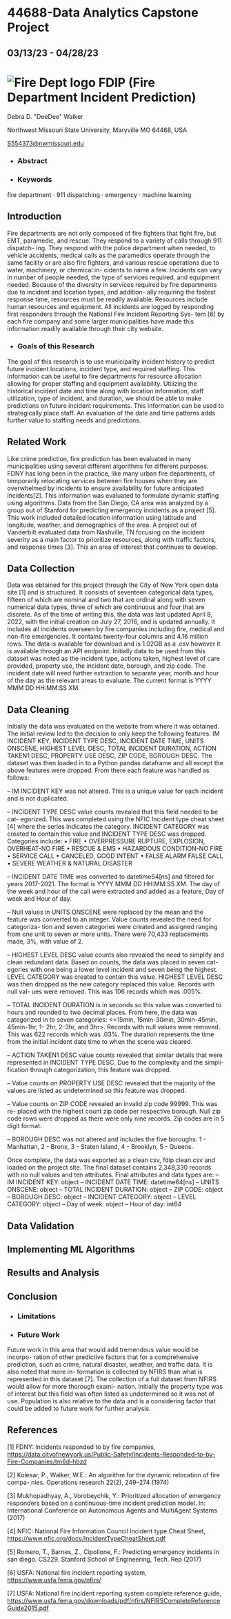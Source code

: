# 44688-Data Analytics Capstone Project
## 03/13/23 - 04/28/23

# ![Fire Dept logo](https://github.com/ddwalk77/FDIP/blob/main/FD_logo.png "FD_logo") FDIP (Fire Department Incident Prediction)

Debra D. "DeeDee" Walker

Northwest Missouri State University, Maryville MO 64468, USA

S554373@nwmissouri.edu

- ### Abstract

- ### Keywords
fire department · 911 dispatching · emergency · machine learning

## Introduction
Fire departments are not only composed of fire fighters that fight fire, but EMT,
paramedic, and rescue. They respond to a variety of calls through 911 dispatch-
ing. They respond with the police department when needed, to vehicle accidents,
medical calls as the paramedics operate through the same facility or are also fire
fighters, and various rescue operations due to water, machinery, or chemical in-
cidents to name a few. Incidents can vary in number of people needed, the type
of services required, and equipment needed. Because of the diversity in services
required by fire departments due to incident and location types, and addition-
ally requiring the fastest response time, resources must be readily available.
Resources include human resources and equipment. All incidents are logged by
responding first responders through the National Fire Incident Reporting Sys-
tem [6] by each fire company and some larger municipalities have made this
information readily available through their city website.

- ### Goals of this Research
The goal of this research is to use municipality incident history to predict future
incident locations, incident type, and required staffing. This information can be
useful to fire departments for resource allocation allowing for proper staffing and
equipment availability. Utilizing the historical incident date and time along with
location information, staff utilization, type of incident, and duration, we should
be able to make predictions on future incident requirements. This information
can be used to strategically place staff. An evaluation of the date and time
patterns adds further value to staffing needs and predictions.

## Related Work
Like crime prediction, fire prediction has been evaluated in many municipalities
using several different algorithms for different purposes. FDNY has long been
in the practice, like many urban fire departments, of temporarily relocating
services between fire houses when they are overwhelmed by incidents to ensure
availability for future anticipated incidents[2]. This information was evaluated to
formulate dynamic staffing using algorithms. Data from the San Diego, CA area
was analyzed by a group out of Stanford for predicting emergency incidents as a
project [5]. This work included detailed location information using latitude and
longitude, weather, and demographics of the area. A project out of Vanderbilt
evaluated data from Nashville, TN focusing on the incident severity as a main
factor to prioritize resources, along with traffic factors, and response times [3].
This an area of interest that continues to develop.

## Data Collection
Data was obtained for this project through the City of New York open data site
[1] and is structured. It consists of seventeen categorical data types, fifteen of
which are nominal and two that are ordinal along with seven numerical data
types, three of which are continuous and four that are discrete. As of the time
of writing this, the data was last updated April 8, 2022, with the initial creation
on July 27, 2016, and is updated annually. It includes all incidents overseen
by fire companies including fire, medical and non-fire emergencies. It contains
twenty-four columns and 4.16 million rows. The data is available for download
and is 1.02GB as a .csv however it is available through an API endpoint. Initially
data to be used from this dataset was noted as the incident type, actions taken,
highest level of care provided, property use, the incident date, borough, and zip
code. The incident date will need further extraction to separate year, month and
hour of the day as the relevant areas to evaluate. The current format is YYYY
MMM DD HH:MM:SS XM.

## Data Cleaning
Initially the data was evaluated on the website from where it was obtained. The
initial review led to the decision to only keep the following features: IM INCIDENT KEY,
INCIDENT TYPE DESC, INCIDENT DATE TIME, UNITS ONSCENE, HIGHEST LEVEL DESC,
TOTAL INCIDENT DURATION, ACTION TAKEN1 DESC, PROPERTY USE DESC, ZIP CODE,
BOROUGH DESC. The dataset was then loaded in to a Python pandas dataframe
and all except the above features were dropped. From there each feature was
handled as follows:

– IM INCIDENT KEY was not altered. This is a unique value for each incident
and is not duplicated.

– INCIDENT TYPE DESC value counts revealed that this field needed to be cat-
egorized. This was completed using the NFIC Incident type cheat sheet [4]
where the series indicates the category. INCIDENT CATEGORY was created to
contain this value and INCIDENT TYPE DESC was dropped. Categories include:
• FIRE
• OVERPRESSURE RUPTURE, EXPLOSION, OVERHEAT-NO FIRE
• RESCUE & EMS
• HAZARDOUS CONDITION-NO FIRE
• SERVICE CALL
• CANCELED, GOOD INTENT
• FALSE ALARM FALSE CALL
• SEVERE WEATHER & NATURAL DISASTER

– INCIDENT DATE TIME was converted to datetime64[ns] and filtered for years
2017-2021. The format is YYYY MMM DD HH:MM:SS XM. The day of the
week and hour of the call were extracted and added as a feature, Day of week
and Hour of day.

– Null values in UNITS ONSCENE were replaced by the mean and the feature
was converted to an integer. Value counts revealed the need for categoriza-
tion and seven categories were created and assigned ranging from one unit to
seven or more units. There were 70,433 replacements made, 3%, with value
of 2.

– HIGHEST LEVEL DESC value counts also revealed the need to simplify and
clean redundant data. Based on counts, the data was placed in seven cat-
egories with one being a lower level incident and seven being the highest.
LEVEL CATEGORY was created to contain this value. HIGHEST LEVEL DESC was
then dropped as the new category replaced this value. Records with null val-
ues were removed. This was 106 records which was .005%.

– TOTAL INCIDENT DURATION is in seconds so this value was converted to hours
and rounded to two decimal places. From here, the data was categorized in
to seven categories: <=15min, 15min-30min, 30min-45min, 45min-1hr, 1-
2hr, 2-3hr, and 3hr>. Records with null values were removed. This was 622
records which was .03%. The duration represents the time from the initial
incident date time to when the scene was cleared.

– ACTION TAKEN1 DESC value counts revealed that similar details that were
represented in INCIDENT TYPE DESC. Due to the complexity and the simpli-
fication through categorization, this feature was dropped.

– Value counts on PROPERTY USE DESC revealed that the majority of the values
are listed as undetermined so this feature was dropped.

– Value counts on ZIP CODE revealed an invalid zip code 99999. This was re-
placed with the highest count zip code per respective borough. Null zip code
rows were dropped as there were only nine records. Zip codes are in 5 digit
format.

– BOROUGH DESC was not altered and includes the five boroughs: 1 - Manhattan,
2 - Bronx, 3 - Staten Island, 4 - Brooklyn, 5 - Queens.

Once complete, the data was exported as a clean csv, fdip clean.csv and
loaded on the project site. The final dataset contains 2,348,330 records with no
null values and ten attributes. Final attributes and data types are:
– IM INCIDENT KEY: object
– INCIDENT DATE TIME: datetime64[ns]
– UNITS ONSCENE: object
– TOTAL INCIDENT DURATION: object
– ZIP CODE: object
– BOROUGH DESC: object
– INCIDENT CATEGORY: object
– LEVEL CATEGORY: object
– Day of week: object
– Hour of day: int64

## Data Validation

## Implementing ML Algorithms

## Results and Analysis

## Conclusion

- ### Limitations

- ### Future Work
Future work in this area that would add tremendous value would be incorpo-
ration of other predictive factors that for a comprehensive prediction, such as
crime, natural disaster, weather, and traffic data. It is also noted that more in-
formation is collected by NFIRS than what is represented in this dataset [7]. The
collection of a full dataset from NFIRS would allow for more thorough exami-
nation. Initially the property type was of interest but this field was often listed
as undetermined so it was not of use. Population is also relative to the data and
is a considering factor that could be added to future work for further analysis.

## References
[1] FDNY: Incidents responded to by fire companies,
https://data.cityofnewyork.us/Public-Safety/Incidents-Responded-to-by-Fire-Companies/tm6d-hbzd

[2] Kolesar, P., Walker, W.E.: An algorithm for the dynamic relocation of fire compa-
nies. Operations research 22(2), 249–274 (1974)

[3] Mukhopadhyay, A., Vorobeychik, Y.: Prioritized allocation of emergency responders
based on a continuous-time incident prediction model. In: International Conference
on Autonomous Agents and MultiAgent Systems (2017)

[4] NFIC: National Fire Information Council Incident type Cheat Sheet,
https://www.nfic.org/docs/IncidentTypeCheatSheet.pdf

[5] Romero, T., Barnes, Z., Cipollone, F.: Predicting emergency incidents in san diego.
CS229. Stanford School of Engineering, Tech. Rep (2017)

[6] USFA: National fire incident reporting system,
https://www.usfa.fema.gov/nfirs/

[7] USFA: National fire incident reporting system complete reference guide,
https://www.usfa.fema.gov/downloads/pdf/nfirs/NFIRSCompleteReferenceGuide2015.pdf